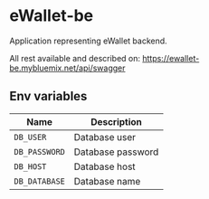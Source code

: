 # eWallet-be

Application representing eWallet backend.

All rest available and described on: https://ewallet-be.mybluemix.net/api/swagger

## Env variables

| Name          | Description       |
|---------------|-------------------|
| `DB_USER`     | Database user     |
| `DB_PASSWORD` | Database password |
| `DB_HOST`     | Database host     |
| `DB_DATABASE` | Database name     |
